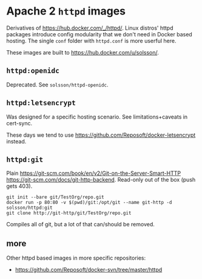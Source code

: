 # Apache 2 `httpd` images

Derivatives of https://hub.docker.com/_/httpd/. Linux distros' httpd packages introduce config modularity that we don't need in Docker based hosting. The single `conf` folder with `httpd.conf` is more userful here.

These images are built to https://hub.docker.com/u/solsson/.

## `httpd:openidc`

Deprecated. See `solsson/httpd-openidc`.

## `httpd:letsencrypt`

Was designed for a specific hosting scenario. See limitations+caveats in cert-sync.

These days we tend to use https://github.com/Reposoft/docker-letsencrypt instead.

## `httpd:git`

Plain https://git-scm.com/book/en/v2/Git-on-the-Server-Smart-HTTP https://git-scm.com/docs/git-http-backend.
Read-only out of the box (push gets 403).
```
git init --bare git/TestOrg/repo.git
docker run -p 80:80 -v $(pwd)/git:/opt/git --name git-http -d solsson/httpd:git
git clone http://git-http/git/TestOrg/repo.git
```

Compiles all of git, but a lot of that can/should be removed.

## more

Other httpd based images in more specific repositories:

 * https://github.com/Reposoft/docker-svn/tree/master/httpd
